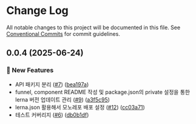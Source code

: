 # Change Log

All notable changes to this project will be documented in this file.
See [Conventional Commits](https://conventionalcommits.org) for commit guidelines.

## 0.0.4 (2025-06-24)


### :rocket: New Features

* API 패키지 분리 ([#7](https://github.com/guesung/guesung-libraries/issues/7)) ([bea197a](https://github.com/guesung/guesung-libraries/commit/bea197a9359e02330d2fcc719cb221bb7da76cfa))
* funnel, component README 작성 및 package.json의 private 설정을 통한 lerna 버전 업데이트 관리 ([#9](https://github.com/guesung/guesung-libraries/issues/9)) ([a3f5c95](https://github.com/guesung/guesung-libraries/commit/a3f5c957dd0f8d2fe17d1867e7ee943ad900178c))
* lerna.json 활용해서 모노레포 배포 설정 ([#12](https://github.com/guesung/guesung-libraries/issues/12)) ([cc03a71](https://github.com/guesung/guesung-libraries/commit/cc03a7114a3bc49bceacf0c91419199d86025b1f))
* 테스트 커버리지 ([#6](https://github.com/guesung/guesung-libraries/issues/6)) ([db0b1df](https://github.com/guesung/guesung-libraries/commit/db0b1df5e167e204fae0dce159c54940c23716bc))
